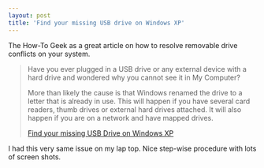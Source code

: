 ```yaml
---
layout: post  
title: 'Find your missing USB drive on Windows XP'
---
```

The How-To Geek as a great article on how to resolve removable drive conflicts on your system.

> Have you ever plugged in a USB drive or any external device with a hard drive and wondered why you cannot see it in My Computer?
> 
> More than likely the cause is that Windows renamed the drive to a letter that is already in use. This will happen if you have several card readers, thumb drives or external hard drives attached. It will also happen if you are on a network and have mapped drives.
> 
> [Find your missing USB Drive on Windows XP](http://www.howtogeek.com/howto/windows/find-your-missing-usb-drive-on-windows-xp)

I had this very same issue on my lap top. Nice step-wise procedure with lots of screen shots. 
